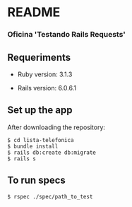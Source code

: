 # README

### Oficina 'Testando Rails Requests'

## Requeriments

* Ruby version: 3.1.3

* Rails version: 6.0.6.1

## Set up the app

After downloading the repository:

    $ cd lista-telefonica
    $ bundle install
    $ rails db:create db:migrate
    $ rails s


## To run specs

    $ rspec ./spec/path_to_test
